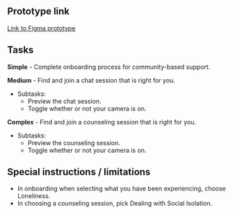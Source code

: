 ## Prototype link 

[Link to Figma prototype](https://www.figma.com/proto/XvnP7g4rjAxVAT1U7igSQG/CS377E-Redesign-2?scaling=contain&node-id=86%3A3) 

## Tasks

**Simple** - Complete onboarding process for community-based support. 

**Medium** - Find and join a chat session that is right for you.
- Subtasks: 
  - Preview the chat session. 
  - Toggle whether or not your camera is on. 

**Complex** - Find and join a counseling session that is right for you.

- Subtasks: 
  - Preview the counseling session. 
  - Toggle whether or not your camera is on. 

## Special instructions / limitations

- In onboarding when selecting what you have been experiencing, choose Loneliness. 
- In choosing a counseling session, pick Dealing with Social Isolation. 
